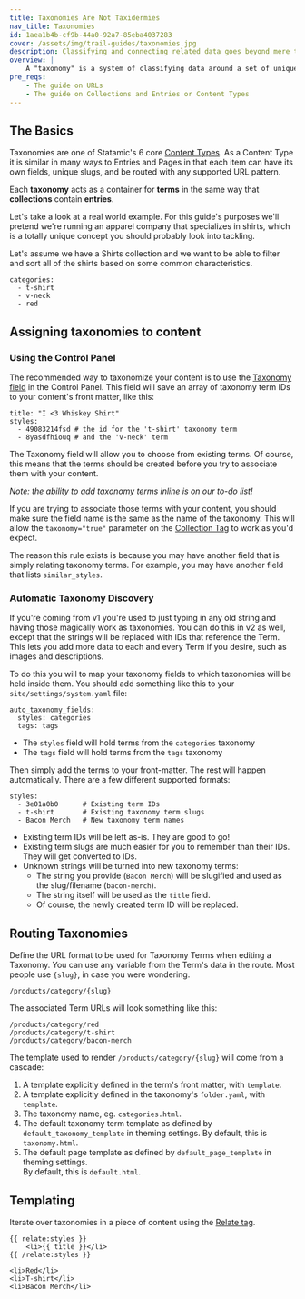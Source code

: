 ```yaml
---
title: Taxonomies Are Not Taxidermies
nav_title: Taxonomies
id: 1aea1b4b-cf9b-44a0-92a7-85eba4037283
cover: /assets/img/trail-guides/taxonomies.jpg
description: Classifying and connecting related data goes beyond mere tags with Taxonomies.
overview: |
    A "taxonomy" is a system of classifying data around a set of unique characteristics such as category, color, or the way smart scientists have grouped all living creatures into Kingdoms, Species and so on. On the other hand, "taxidermies" is the rarely used plural of stuffed dead animals.
pre_reqs:
    - The guide on URLs
    - The guide on Collections and Entries or Content Types
---
```

## The Basics

Taxonomies are one of Statamic's 6 core [Content Types][content-types]. As a Content Type it is similar in many ways to Entries and Pages in that each item can have its own fields, unique slugs, and be routed with any supported URL pattern.

Each **taxonomy** acts as a container for **terms** in the same way that **collections** contain **entries**.

Let's take a look at a real world example. For this guide's purposes we'll pretend we're running an apparel company that specializes in shirts, which is a totally unique concept you should probably look into tackling.

Let's assume we have a Shirts collection and we want to be able to filter and sort all of the shirts based on some common characteristics.

```.language-yaml
categories:
  - t-shirt
  - v-neck
  - red
```

## Assigning taxonomies to content

### Using the Control Panel

The recommended way to taxonomize your content is to use the [Taxonomy field](/reference/fieldtypes/taxonomy) in the
Control Panel. This field will save an array of taxonomy term IDs to your content's front matter, like this:

``` .language-yaml
title: "I <3 Whiskey Shirt"
styles:
  - 49083214fsd # the id for the 't-shirt' taxonomy term
  - 8yasdfhiouq # and the 'v-neck' term
```

The Taxonomy field will allow you to choose from existing terms. Of course, this means that the terms should
be created before you try to associate them with your content.

_Note: the ability to add taxonomy terms inline is on our to-do list!_

If you are trying to associate those terms with your content, you should make sure the field name is the same
as the name of the taxonomy. This will allow the `taxonomy="true"` parameter on the [Collection Tag][collection-tag]
to work as you'd expect.

The reason this rule exists is because you may have another field that is simply relating taxonomy terms. For example,
you may have another field that lists `similar_styles`.

### Automatic Taxonomy Discovery

If you're coming from v1 you're used to just typing in any old string and having those magically work as taxonomies. You can do this in v2 as well, except that the strings will be replaced with IDs that reference the Term. This lets you add more data to each and every Term if you desire, such as images and descriptions.

To do this you will to map your taxonomy fields to which taxonomies will be held
inside them. You should add something like this to your `site/settings/system.yaml` file:

``` .language-yaml
auto_taxonomy_fields:
  styles: categories
  tags: tags
```

- The `styles` field will hold terms from the `categories` taxonomy
- The `tags` field will hold terms from the `tags` taxonomy

Then simply add the terms to your front-matter. The rest will happen automatically. There are a few different supported formats:

``` .language-yaml
styles:
  - 3e01a0b0      # Existing term IDs
  - t-shirt       # Existing taxonomy term slugs
  - Bacon Merch   # New taxonomy term names
```

- Existing term IDs will be left as-is. They are good to go!
- Existing term slugs are much easier for you to remember than their IDs. They will get converted to IDs.
- Unknown strings will be turned into new taxonomy terms:
  - The string you provide (`Bacon Merch`) will be slugified and used as the slug/filename (`bacon-merch`).
  - The string itself will be used as the `title` field.
  - Of course, the newly created term ID will be replaced.

## Routing Taxonomies

Define the URL format to be used for Taxonomy Terms when editing a Taxonomy. You can use any variable from the Term's data in the route. Most people use `{slug}`, in case you were wondering.

``` .language-yaml
/products/category/{slug}
```

The associated Term URLs will look something like this:

``` .language-output
/products/category/red
/products/category/t-shirt
/products/category/bacon-merch
```

The template used to render `/products/category/{slug}` will come from a cascade:

1. A template explicitly defined in the term's front matter, with `template`.
2. A template explicitly defined in the taxonomy's `folder.yaml`, with `template`.
3. The taxonomy name, eg. `categories.html`.
4. The default taxonomy term template as defined by `default_taxonomy_template` in theming
   settings. By default, this is `taxonomy.html`.
5. The default page template as defined by `default_page_template` in theming settings.  
   By default, this is `default.html`.

## Templating

Iterate over taxonomies in a piece of content using the [Relate tag](/reference/tags/relate).

```
{{ relate:styles }}
    <li>{{ title }}</li>
{{ /relate:styles }}
```

``` .language-output
<li>Red</li>
<li>T-shirt</li>
<li>Bacon Merch</li>
```

[content-types]: /guides/content-types
[collection-tag]: /reference/tags/collection
